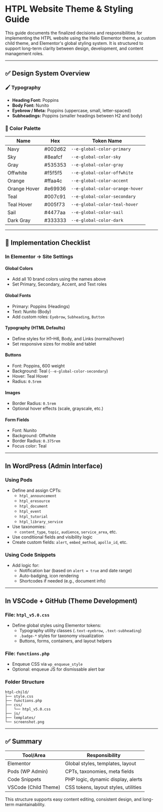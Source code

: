 # HTPL Website Theme & Styling Guide

This guide documents the finalized decisions and responsibilities for implementing the HTPL website using the Hello Elementor theme, a custom child theme, and Elementor's global styling system. It is structured to support long-term clarity between design, development, and content management roles.

---

## ✅ Design System Overview

### 🖌 Typography
- **Heading Font:** Poppins
- **Body Font:** Nunito
- **Eyebrow / Meta:** Poppins (uppercase, small, letter-spaced)
- **Subheadings:** Poppins (smaller headings between H2 and body)

### 🎨 Color Palette
| Name           | Hex       | Token Name              |
|----------------|-----------|--------------------------|
| Navy           | #002d62   | `--e-global-color-primary` |
| Sky            | #8eafcf   | `--e-global-color-sky`      |
| Gray           | #535353   | `--e-global-color-gray`     |
| Offwhite       | #f5f5f5   | `--e-global-color-offwhite` |
| Orange         | #ffaa4c   | `--e-global-color-accent`   |
| Orange Hover   | #e69936   | `--e-global-color-orange-hover` |
| Teal           | #007c91   | `--e-global-color-secondary` |
| Teal Hover     | #005f73   | `--e-global-color-teal-hover` |
| Sail           | #4477aa   | `--e-global-color-sail`      |
| Dark Gray      | #333333   | `--e-global-color-dark`      |

---

## 🧰 Implementation Checklist

### In Elementor → Site Settings

#### Global Colors
- Add all 10 brand colors using the names above
- Set Primary, Secondary, Accent, and Text roles

#### Global Fonts
- Primary: Poppins (Headings)
- Text: Nunito (Body)
- Add custom roles: `Eyebrow`, `Subheading`, `Button`

#### Typography (HTML Defaults)
- Define styles for H1–H6, Body, and Links (normal/hover)
- Set responsive sizes for mobile and tablet

#### Buttons
- Font: Poppins, 600 weight
- Background: Teal (`--e-global-color-secondary`)
- Hover: Teal Hover
- Radius: `0.5rem`

#### Images
- Border Radius: `0.5rem`
- Optional hover effects (scale, grayscale, etc.)

#### Form Fields
- Font: Nunito
- Background: Offwhite
- Border Radius: `0.375rem`
- Focus color: Teal

---

## In WordPress (Admin Interface)

### Using Pods
- Define and assign CPTs:
  - `htpl_announcement`
  - `htpl_eresource`
  - `htpl_document`
  - `htpl_event`
  - `htpl_tutorial`
  - `htpl_library_service`
- Use taxonomies:
  - `content_type`, `topic`, `audience`, `service_area`, etc.
- Use conditional fields and visibility logic
- Create custom fields: `alert`, `embed_method`, `apollo_id`, etc.

### Using Code Snippets
- Add logic for:
  - Notification bar (based on `alert = true` and date range)
  - Auto-badging, icon rendering
  - Shortcodes if needed (e.g., document info)

---

## In VSCode + GitHub (Theme Development)

### File: `htpl_v5.0.css`
- Define global styles using Elementor tokens:
  - Typography utility classes (`.text-eyebrow`, `.text-subheading`)
  - `.badge-*` styles for taxonomy visualization
  - Buttons, forms, containers, and layout helpers

### File: `functions.php`
- Enqueue CSS via `wp_enqueue_style`
- Optional: enqueue JS for dismissable alert bar

### Folder Structure
```
htpl-child/
├── style.css
├── functions.php
├── css/
│   └── htpl_v5.0.css
├── js/
├── templates/
└── screenshot.png
```

---

## ✅ Summary

| Tool/Area      | Responsibility                        |
|----------------|----------------------------------------|
| Elementor      | Global styles, templates, layout       |
| Pods (WP Admin)| CPTs, taxonomies, meta fields          |
| Code Snippets  | PHP logic, dynamic display, alerts     |
| VSCode (Child Theme) | CSS tokens, layout styles, utilities |

This structure supports easy content editing, consistent design, and long-term maintainability.
